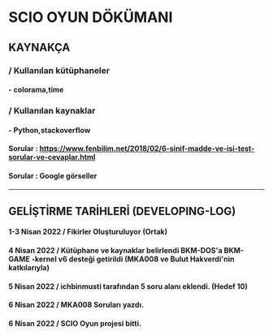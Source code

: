 # SCIO OYUN DÖKÜMANI

## KAYNAKÇA
### / Kullanılan kütüphaneler
#### - colorama,time
### / Kullanılan kaynaklar
#### - Python,stackoverflow
#### Sorular : https://www.fenbilim.net/2018/02/6-sinif-madde-ve-isi-test-sorular-ve-cevaplar.html
#### Sorular : Google görseller

-----------------------------------------------------------------------------------------------------------------
## GELİŞTİRME TARİHLERİ (DEVELOPING-LOG)
#### 1-3 Nisan 2022 / Fikirler Oluşturuluyor (Ortak)
#### 4 Nisan 2022 / Kütüphane ve kaynaklar belirlendi BKM-DOS'a BKM-GAME -kernel v6 desteği getirildi (MKA008 ve Bulut Hakverdi'nin katkılarıyla)
#### 5 Nisan 2022 / ichbinmusti tarafından 5 soru alanı eklendi. (Hedef 10)
#### 6 Nisan 2022 / MKA008 Soruları yazdı.
#### 6 Nisan 2022 / SCIO Oyun projesi bitti.

